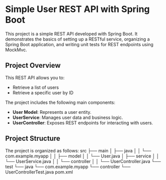 # Simple User REST API with Spring Boot

This project is a simple REST API developed with Spring Boot. It demonstrates the basics of setting up a RESTful service, organizing a Spring Boot application, and writing unit tests for REST endpoints using MockMvc.

## Project Overview

This REST API allows you to:
- Retrieve a list of users
- Retrieve a specific user by ID

The project includes the following main components:
- **User Model**: Represents a user entity.
- **UserService**: Manages user data and business logic.
- **UserController**: Exposes REST endpoints for interacting with users.

## Project Structure

The project is organized as follows:
src 
  ├── main │
      ├── java │
          │ └── com.example.myapp │ │ 
                      ├── model │ 
                        │ └── User.java │ 
                      ├── service │ 
                        │ └── UserService.java │ 
                      │ └── controller │ 
                        │ └── UserController.java 
  └── test 
    └── java 
        └── com.example.myapp 
              └── controller 
                  └── UserControllerTest.java
pom.xml
